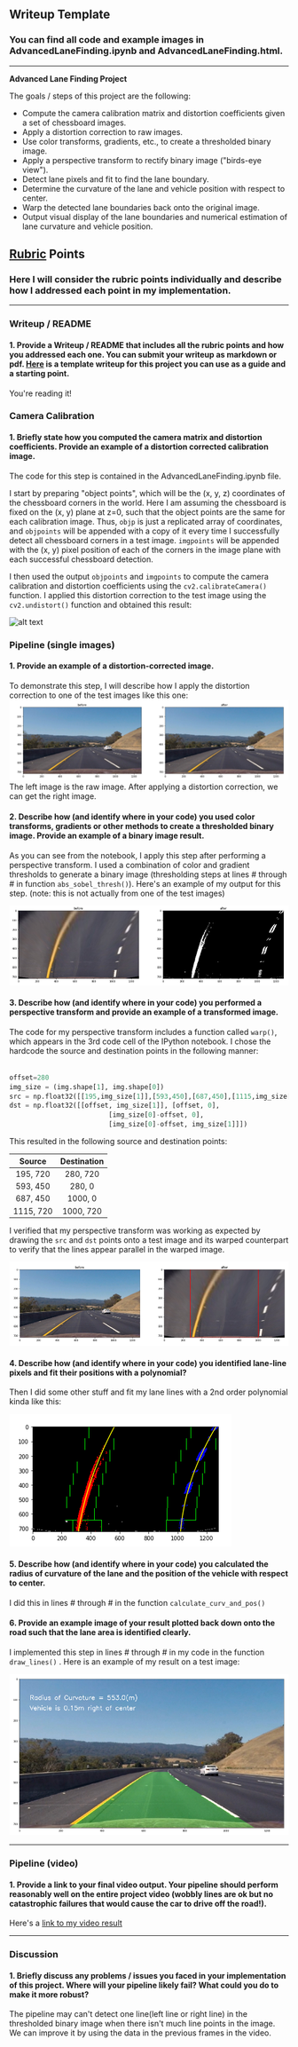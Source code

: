 ## Writeup Template

### You can find all code and example images in AdvancedLaneFinding.ipynb and AdvancedLaneFinding.html.

---

**Advanced Lane Finding Project**

The goals / steps of this project are the following:

* Compute the camera calibration matrix and distortion coefficients given a set of chessboard images.
* Apply a distortion correction to raw images.
* Use color transforms, gradients, etc., to create a thresholded binary image.
* Apply a perspective transform to rectify binary image ("birds-eye view").
* Detect lane pixels and fit to find the lane boundary.
* Determine the curvature of the lane and vehicle position with respect to center.
* Warp the detected lane boundaries back onto the original image.
* Output visual display of the lane boundaries and numerical estimation of lane curvature and vehicle position.

[//]: # (Image References)

[image1]: ./examples/undistort_output.png "Undistorted"
[image2]: ./output_images/cal_before_after.png "Road Transformed"
[image3]: ./output_images/thresh_bf.png "Binary Example"
[image4]: ./output_images/view_trans_bf.png "Warp Example"
[image5]: ./output_images/drawline.png "Fit Visual"
[image6]: ./output_images/result.png "Output"
[video1]: ./test_videos_output/project_video_output.mp4 "Video"

## [Rubric](https://review.udacity.com/#!/rubrics/571/view) Points

### Here I will consider the rubric points individually and describe how I addressed each point in my implementation.  

---

### Writeup / README

#### 1. Provide a Writeup / README that includes all the rubric points and how you addressed each one.  You can submit your writeup as markdown or pdf.  [Here](https://github.com/udacity/CarND-Advanced-Lane-Lines/blob/master/writeup_template.md) is a template writeup for this project you can use as a guide and a starting point.  

You're reading it!

### Camera Calibration

#### 1. Briefly state how you computed the camera matrix and distortion coefficients. Provide an example of a distortion corrected calibration image.

The code for this step is contained in the AdvancedLaneFinding.ipynb file.

I start by preparing "object points", which will be the (x, y, z) coordinates of the chessboard corners in the world. Here I am assuming the chessboard is fixed on the (x, y) plane at z=0, such that the object points are the same for each calibration image.  Thus, `objp` is just a replicated array of coordinates, and `objpoints` will be appended with a copy of it every time I successfully detect all chessboard corners in a test image.  `imgpoints` will be appended with the (x, y) pixel position of each of the corners in the image plane with each successful chessboard detection.  

I then used the output `objpoints` and `imgpoints` to compute the camera calibration and distortion coefficients using the `cv2.calibrateCamera()` function.  I applied this distortion correction to the test image using the `cv2.undistort()` function and obtained this result: 

![alt text][image1]

### Pipeline (single images)

#### 1. Provide an example of a distortion-corrected image.

To demonstrate this step, I will describe how I apply the distortion correction to one of the test images like this one:
![alt text][image2]
The left image is the raw image. After applying a distortion correction, we can get the right image.

#### 2. Describe how (and identify where in your code) you used color transforms, gradients or other methods to create a thresholded binary image.  Provide an example of a binary image result.

As you can see from the notebook, I apply this step after performing a perspective transform. I used a combination of color and gradient thresholds to generate a binary image (thresholding steps at lines # through # in function `abs_sobel_thresh()`).  Here's an example of my output for this step.  (note: this is not actually from one of the test images) 

![alt text][image3]

#### 3. Describe how (and identify where in your code) you performed a perspective transform and provide an example of a transformed image.

The code for my perspective transform includes a function called `warp()`, which appears in the 3rd code cell of the IPython notebook. I chose the hardcode the source and destination points in the following manner:

```python

offset=280
img_size = (img.shape[1], img.shape[0])
src = np.float32([[195,img_size[1]],[593,450],[687,450],[1115,img_size[1]]])
dst = np.float32([[offset, img_size[1]], [offset, 0], 
                         [img_size[0]-offset, 0], 
                         [img_size[0]-offset, img_size[1]]])
```

This resulted in the following source and destination points:

| Source        | Destination   | 
|:-------------:|:-------------:| 
| 195, 720      | 280, 720        | 
| 593, 450      | 280, 0      |
| 687, 450     | 1000, 0      |
| 1115, 720      | 1000, 720        |

I verified that my perspective transform was working as expected by drawing the `src` and `dst` points onto a test image and its warped counterpart to verify that the lines appear parallel in the warped image.

![alt text][image4]

#### 4. Describe how (and identify where in your code) you identified lane-line pixels and fit their positions with a polynomial?

Then I did some other stuff and fit my lane lines with a 2nd order polynomial kinda like this:

![alt text][image5]

#### 5. Describe how (and identify where in your code) you calculated the radius of curvature of the lane and the position of the vehicle with respect to center.

I did this in lines # through # in the function `calculate_curv_and_pos()`

#### 6. Provide an example image of your result plotted back down onto the road such that the lane area is identified clearly.

I implemented this step in lines # through # in my code in the function `draw_lines()` .  Here is an example of my result on a test image:

![alt text][image6]

---

### Pipeline (video)

#### 1. Provide a link to your final video output.  Your pipeline should perform reasonably well on the entire project video (wobbly lines are ok but no catastrophic failures that would cause the car to drive off the road!).

Here's a [link to my video result](./project_video.mp4)

---

### Discussion

#### 1. Briefly discuss any problems / issues you faced in your implementation of this project.  Where will your pipeline likely fail?  What could you do to make it more robust?

The pipeline may can't detect one line(left line or right line) in the thresholded binary image when there isn't much line points in the image. We can improve it by using the data in the previous frames in the video.  

